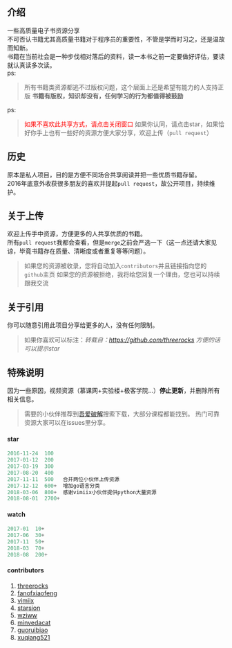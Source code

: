## 介绍
一些高质量电子书资源分享   
不可否认书籍尤其高质量书籍对于程序员的重要性，不管是学而时习之，还是温故而知新。   
书籍在当前社会是一种步伐相对落后的资料，读一本书之前一定要做好评估，要读就认真读多次读。   
ps:
> 所有书籍类资源都逃不过版权问题，这个层面上还是希望有能力的人支持正版
> **书籍有版权，知识却没有，任何学习的行为都值得被鼓励**

ps:

> <span style="color: red">如果不喜欢此共享方式，请点击关闭窗口</span>
> 如果你认同，请点击star，如果恰好你手上也有一些好的资源方便大家分享，欢迎上传（`pull request`）

## 历史
原本是私人项目，目的是方便不同场合共享阅读并把一些优质书籍存留。   
2016年底意外收获很多朋友的喜欢并提起`pull request`，故公开项目，持续维护。

## 关于上传
欢迎上传手中资源，方便更多的人共享优质的书籍。   
所有`pull request`我都会查看，但是`merge`之前会严选一下（这一点还请大家见谅，毕竟书籍存在质量、清晰度或者重复等等问题）。
> 如果您的资源被收录，您将自动加入`contributors`并且链接指向您的`github`主页
> 如果您的资源被拒绝，我将给您回复一个理由，您也可以持续跟我交流

## 关于引用
你可以随意引用此项目分享给更多的人，没有任何限制。
> 如果你喜欢可以标注：*转载自：https://github.com/threerocks*
> *方便的话可以提示star*

## 特殊说明
因为一些原因，视频资源（慕课网+实验楼+极客学院...）**停止更新**，并删除所有相关信息。   

> 需要的小伙伴推荐到[吾爱破解](https://www.52pojie.cn/)搜索下载，大部分课程都能找到。
> 热门可靠资源大家可以在issues里分享。

#### star

```js
2016-11-24  100 
2017-01-12  200
2017-03-19  300
2017-08-20  400
2017-11-11  500   合并两位小伙伴上传资源
2017-12-12  600+  增加go语言分类
2018-03-06  800+  感谢vimiix小伙伴提供python大量资源
2018-08-01  2700+ 
```
#### watch

```js
2017-01  10+ 
2017-06  30+
2017-11  50+
2018-03  70+
2018-08  200+
```
#### contributors
1. [threerocks](https://github.com/threerocks)
1. [fanofxiaofeng](https://github.com/fanofxiaofeng)
1. [vimiix](https://github.com/vimiix)
3. [starsion](https://github.com/starsion)
4. [wziww](https://github.com/wziww)
5. [minvedacat](https://github.com/minvedacat)
6. [guoruibiao](https://github.com/guoruibiao)
7. [xuqiang521](https://github.com/xuqiang521)


